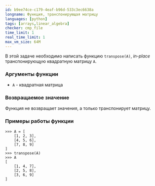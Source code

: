 ```yaml
---
id: b9ee74ce-c179-4eaf-b96d-533c3ec6638a
longname: Функция, транспонирующая матрицу
languages: [python]
tags: [arrays,linear_algebra]
checker: cmp_file
time_limit: 1
real_time_limit: 1
max_vm_size: 64M
---
```



В этой задаче необходимо написать функцию `transpose(A)`, *in-place* транспонирующую квадратную матрицу `A`.

### Аргументы функции

- `A` - квадратная матрица

### Возвращаемое значение

Функция не возвращает значения, а только транспонирует матрицу.

### Примеры работы функции

    >>> A = [
        [1, 2, 3],
        [4, 5, 6],
        [7, 8, 9]
    ]
    >>> transpose(A)
    >>> A
    [
        [1, 4, 7],
        [2, 5, 8],
        [3, 6, 9]
    ]

